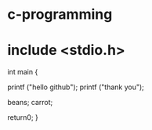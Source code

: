 # c-programming
# include <stdio.h>

int main {

printf ("hello github");
printf ("thank you");

beans;
carrot;


return0;
}
